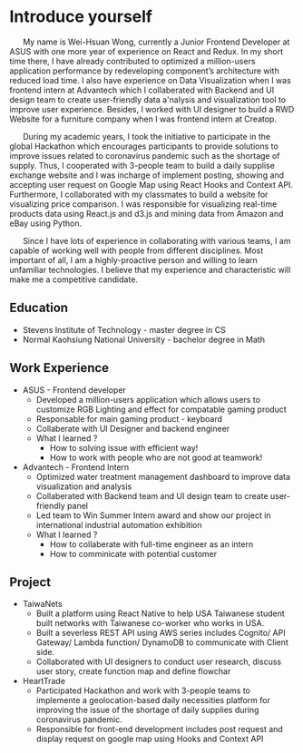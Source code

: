 # Introduce yourself

&nbsp;&nbsp;&nbsp;&nbsp;&nbsp;&nbsp;My name is Wei-Hsuan Wong, currently a Junior Frontend Developer at ASUS with one more year of experience on React and Redux. In my short time there, I have already contributed to optimized a million-users application performance by redeveloping component’s architecture with reduced load time. I also have experience on Data Visualization when I was frontend intern at Advantech which I collaberated with Backend and UI design team to create user-friendly data a'nalysis and visualization tool to improve user experience. Besides, I worked with UI designer to build a RWD Website for a furniture company when I was frontend intern at Creatop.

&nbsp;&nbsp;&nbsp;&nbsp;&nbsp;&nbsp;During my academic years, I took the initiative to participate in the global Hackathon which encourages participants to provide solutions to improve issues related to coronavirus pandemic such as the shortage of supply. Thus, I cooperated with 3-people team to build a daily supplise exchange website and I was incharge of implement posting, showing and accepting user request on Google Map using React Hooks and Context API. Furthermore, I collaborated with my classmates to build a website for visualizing price comparison. I was responsible for visualizing real-time products data using React.js and d3.js and mining data from Amazon and eBay using Python.

&nbsp;&nbsp;&nbsp;&nbsp;&nbsp;&nbsp;Since I have lots of experience in collaborating with various teams, I am capable of working well with people from different disciplines. Most important of all, I am a highly-proactive person and willing to learn unfamiliar technologies. I believe that my experience and characteristic will make me a competitive candidate.

## Education

- Stevens Institute of Technology - master degree in CS
- Normal Kaohsiung National University - bachelor degree in Math

## Work Experience

- ASUS - Frontend developer
  - Developed a million-users application which allows users to customize RGB Lighting and effect for compatable gaming product
  - Responsable for main gaming product - keyboard
  - Collaberate with UI Designer and backend engineer
  - What I learned ?
    - How to solving issue with efficient way!
    - How to work with people who are not good at teamwork!
- Advantech - Frontend Intern
  - Optimized water treatment management dashboard to improve data visualization and analysis
  - Collaberated with Backend team and UI design team to create user-friendly panel
  - Led team to Win Summer Intern award and show our project in international industrial automation exhibition
  - What I learned ?
    - How to collaberate with full-time engineer as an intern
    - How to comminicate with potential customer

## Project

- TaiwaNets
  - Built a platform using React Native to help USA Taiwanese student built networks with Taiwanese co-worker who works in USA.
  - Built a severless REST API using AWS series includes Cognito/ API Gateway/ Lambda function/ DynamoDB to communicate with Client side.
  - Collaborated with UI designers to conduct user research, discuss user story, create function map and define flowchar
- HeartTrade
  - Participated Hackathon and work with 3-people teams to implemente a geolocation-based daily necessities platform for improving the issue of the shortage of daily supplies during coronavirus pandemic.
  - Responsible for front-end development includes post request and display request on google map using Hooks and Context API

